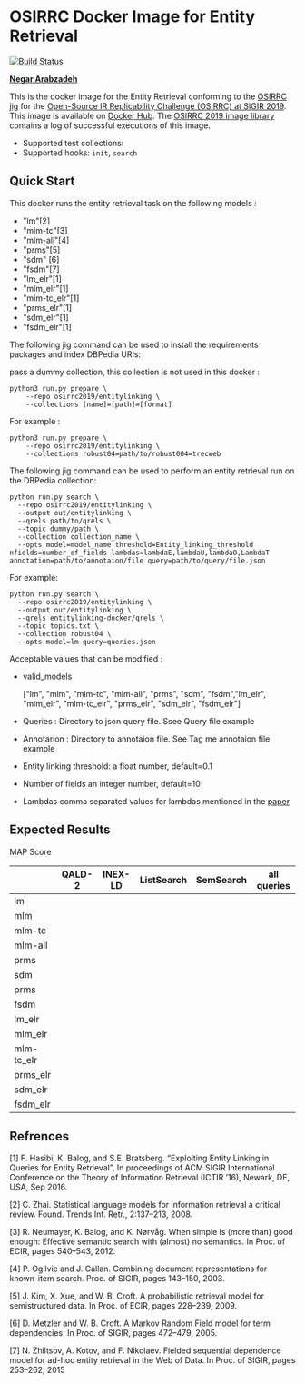 # OSIRRC Docker Image for Entity Retrieval

[![Build Status](https://travis-ci.com/osirrc/entitylinking-docker.svg?branch=master)](https://travis-ci.com/osirrc/entitylinking-docker)


[**Negar Arabzadeh**](https://github.com/narabzad/)


This is the docker image for the Entity Retrieval conforming to the [OSIRRC jig](https://github.com/osirrc/jig/) for the [Open-Source IR Replicability Challenge (OSIRRC) at SIGIR 2019](https://osirrc.github.io/osirrc2019/).
This image is available on [Docker Hub](https://hub.docker.com/r/osirrc2019/entitylinking).
The [OSIRRC 2019 image library](https://github.com/osirrc/osirrc2019-library) contains a log of successful executions of this image.

+ Supported test collections: 
+ Supported hooks: `init`, `search`

## Quick Start

This docker runs the entity retrieval task on the following models : 

 - "lm"[2]
 - "mlm-tc"[3]
 - "mlm-all"[4] 
 - "prms"[5]
 - "sdm" [6]
 - "fsdm"[7]
 - "lm_elr"[1]
 - "mlm_elr"[1]
 - "mlm-tc_elr"[1]
 - "prms_elr"[1]
 - "sdm_elr"[1]
 - "fsdm_elr"[1]

The following jig command can be used to install the requirements packages and index DBPedia URIs:

pass a dummy collection, this collection is not used in this docker :
```
python3 run.py prepare \
    --repo osirrc2019/entitylinking \
    --collections [name]=[path]=[format] 
```

For example :
```
python3 run.py prepare \
    --repo osirrc2019/entitylinking \
    --collections robust04=path/to/robust004=trecweb 
```

The following jig command can be used to perform an entity retrieval run on the DBPedia collection:
```
python run.py search \
  --repo osirrc2019/entitylinking \
  --output out/entitylinking \
  --qrels path/to/qrels \
  --topic dummy/path \
  --collection collection_name \
  --opts model=model_name threshold=Entity_linking_threshold nfields=number_of_fields lambdas=lambdaE,lambdaU,lambdaO,LambdaT annotation=path/to/annotaion/file query=path/to/query/file.json
```
 For example:
```
python run.py search \
  --repo osirrc2019/entitylinking \
  --output out/entitylinking \
  --qrels entitylinking-docker/qrels \
  --topic topics.txt \
  --collection robust04 \
  --opts model=lm query=queries.json
``` 
    
  Acceptable values that can be modified : 
  
   - valid_models 
   
     ["lm", "mlm", "mlm-tc", "mlm-all", "prms", "sdm", "fsdm","lm_elr", "mlm_elr", "mlm-tc_elr", "prms_elr", "sdm_elr", "fsdm_elr"]
    
  -  Queries : Directory to json query file. Ssee Query file example
    
  - Annotarion : Directory to annotaion file. See Tag me annotaion file example  
  
  -  Entity linking threshold:
  a float number, default=0.1
    
  -  Number of fields
  an integer number, default=10
    
   - Lambdas
   comma separated values for lambdas mentioned in the [paper](http://hasibi.com/files/ictir2016-elr.pdf) 
   
## Expected Results
MAP Score

|    | QALD-2 | INEX-LD | ListSearch | SemSearch | all queries |
|----|--------|---------|------------|-----------|-----------|
|lm |        |         |            |           |           |
|mlm |        |         |            |           |           |
|mlm-tc |        |         |            |           |           |
|mlm-all |        |         |            |           |           |
|prms |        |         |            |           |           |
|sdm |        |         |            |           |           |
|prms |        |         |            |           |           |
|fsdm |        |         |            |           |           |
|lm_elr |        |         |            |           |           |
|mlm_elr |        |         |            |           |           |
|mlm-tc_elr |        |         |            |           |           |
|prms_elr |        |         |            |           |           |
|sdm_elr |        |         |            |           |           |
|fsdm_elr |        |         |            |           |           |







## Refrences
[1] F. Hasibi, K. Balog, and S.E. Bratsberg. “Exploiting Entity Linking in Queries for Entity Retrieval”,
In proceedings of ACM SIGIR International Conference on the Theory of Information Retrieval (ICTIR ’16), Newark, DE, USA, Sep 2016.

[2] C. Zhai. Statistical language models for information retrieval a critical review. Found. Trends Inf. Retr., 2:137–213, 2008.

[3] R. Neumayer, K. Balog, and K. Nørvåg. When simple is (more than) good enough: Effective semantic search with (almost) no semantics. In Proc. of ECIR, pages 540–543, 2012.

[4] P. Ogilvie and J. Callan. Combining document representations for known-item search. Proc. of SIGIR, pages 143–150, 2003.

[5] J. Kim, X. Xue, and W. B. Croft. A probabilistic retrieval model for semistructured data. In Proc. of ECIR, pages 228–239, 2009.

[6] D. Metzler and W. B. Croft. A Markov Random Field model for term dependencies. In Proc. of SIGIR, pages 472–479, 2005. 

[7] N. Zhiltsov, A. Kotov, and F. Nikolaev. Fielded sequential dependence model for ad-hoc entity retrieval in the Web of Data. In Proc. of SIGIR, pages 253–262, 2015
